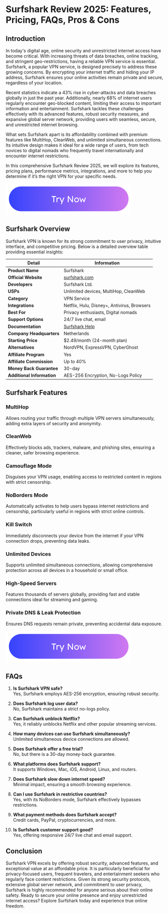 # Surfshark Review 2025: Features, Pricing, FAQs, Pros & Cons

## Introduction

In today's digital age, online security and unrestricted internet access have become critical. With increasing threats of data breaches, online tracking, and stringent geo-restrictions, having a reliable VPN service is essential. Surfshark, a popular VPN service, is designed precisely to address these growing concerns. By encrypting your internet traffic and hiding your IP address, Surfshark ensures your online activities remain private and secure, regardless of your location.

Recent statistics indicate a 43% rise in cyber-attacks and data breaches globally in just the past year. Additionally, nearly 68% of internet users regularly encounter geo-blocked content, limiting their access to important information and entertainment. Surfshark tackles these challenges effectively with its advanced features, robust security measures, and expansive global server network, providing users with seamless, secure, and unrestricted internet browsing.

What sets Surfshark apart is its affordability combined with premium features like MultiHop, CleanWeb, and unlimited simultaneous connections. Its intuitive design makes it ideal for a wide range of users, from tech novices to digital nomads who frequently travel internationally and encounter internet restrictions.

In this comprehensive Surfshark Review 2025, we will explore its features, pricing plans, performance metrics, integrations, and more to help you determine if it’s the right VPN for your specific needs.

<a href="https://afftrend.com/surfshark">
  <img src="https://raw.githubusercontent.com/digirepoin/a/refs/heads/main/img/btn/1.png" alt="Centered Octocat">
</a>

## Surfshark Overview

Surfshark VPN is known for its strong commitment to user privacy, intuitive interface, and competitive pricing. Below is a detailed overview table providing essential insights:

| Detail                        | Information                                      |
|-------------------------------|--------------------------------------------------|
| **Product Name**              | Surfshark                                        |
| **Official Website**          | [surfshark.com](https://surfshark.com)           |
| **Developers**                | Surfshark Ltd.                                   |
| **USPs**                      | Unlimited devices, MultiHop, CleanWeb            |
| **Category**                  | VPN Service                                      |
| **Integrations**              | Netflix, Hulu, Disney+, Antivirus, Browsers      |
| **Best For**                  | Privacy enthusiasts, Digital nomads              |
| **Support Options**           | 24/7 live chat, email                            |
| **Documentation**             | [Surfshark Help](https://support.surfshark.com)  |
| **Company Headquarters**      | Netherlands                                      |
| **Starting Price**            | $2.49/month (24-month plan)                      |
| **Alternatives**              | NordVPN, ExpressVPN, CyberGhost                  |
| **Affiliate Program**         | Yes                                              |
| **Affiliate Commission**      | Up to 40%                                        |
| **Money Back Guarantee**      | 30-day                                           |
| **Additional Information**    | AES-256 Encryption, No-Logs Policy               |

## Surfshark Features

### MultiHop
Allows routing your traffic through multiple VPN servers simultaneously, adding extra layers of security and anonymity.

### CleanWeb
Effectively blocks ads, trackers, malware, and phishing sites, ensuring a cleaner, safer browsing experience.

### Camouflage Mode
Disguises your VPN usage, enabling access to restricted content in regions with strict censorship.

### NoBorders Mode
Automatically activates to help users bypass internet restrictions and censorship, particularly useful in regions with strict online controls.

### Kill Switch
Immediately disconnects your device from the internet if your VPN connection drops, preventing data leaks.

### Unlimited Devices
Supports unlimited simultaneous connections, allowing comprehensive protection across all devices in a household or small office.

### High-Speed Servers
Features thousands of servers globally, providing fast and stable connections ideal for streaming and gaming.

### Private DNS & Leak Protection
Ensures DNS requests remain private, preventing accidental data exposure.

<a href="https://afftrend.com/surfshark">
  <img src="https://raw.githubusercontent.com/digirepoin/a/refs/heads/main/img/btn/1.png" alt="Centered Octocat">
</a>

## FAQs

1. **Is Surfshark VPN safe?**  
Yes, Surfshark employs AES-256 encryption, ensuring robust security.

2. **Does Surfshark log user data?**  
No, Surfshark maintains a strict no-logs policy.

3. **Can Surfshark unblock Netflix?**  
Yes, it reliably unblocks Netflix and other popular streaming services.

4. **How many devices can use Surfshark simultaneously?**  
Unlimited simultaneous device connections are allowed.

5. **Does Surfshark offer a free trial?**  
No, but there is a 30-day money-back guarantee.

6. **What platforms does Surfshark support?**  
It supports Windows, Mac, iOS, Android, Linux, and routers.

7. **Does Surfshark slow down internet speed?**  
Minimal impact, ensuring a smooth browsing experience.

8. **Can I use Surfshark in restrictive countries?**  
Yes, with its NoBorders mode, Surfshark effectively bypasses restrictions.

9. **What payment methods does Surfshark accept?**  
Credit cards, PayPal, cryptocurrencies, and more.

10. **Is Surfshark customer support good?**  
Yes, offering responsive 24/7 live chat and email support.

## Conclusion

Surfshark VPN excels by offering robust security, advanced features, and exceptional value at an affordable price. It is particularly beneficial for privacy-focused users, frequent travelers, and entertainment seekers who regularly face content restrictions. Given its strong security protocols, extensive global server network, and commitment to user privacy, Surfshark is highly recommended for anyone serious about their online safety. Ready to secure your online presence and enjoy unrestricted internet access? Explore Surfshark today and experience true online freedom.

